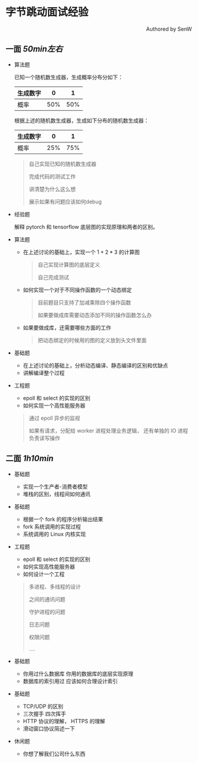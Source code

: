 # 字节跳动面试经验

<p align='right'>Authored by SenW</p>

## 一面 *50min左右*

- 算法题

  已知一个随机数生成器，生成概率分布分如下：

  | 生成数字 | 0    | 1    |
  | -------- | ---- | ---- |
  | 概率     | 50%  | 50%  |

  根据上述的随机数生成器，生成如下分布的随机数生成器：

  | 生成数字 | 0    | 1    |
  | -------- | ---- | ---- |
  | 概率     | 25%  | 75%  |

  > 自己实现已知的随机数生成器
  >
  > 完成代码的测试工作
  >
  > 讲清楚为什么这么想
  >
  > 展示如果有问题应该如何debug

- 经验题

  解释 pytorch 和 tensorflow 底层图的实现原理和两者的区别。

- 算法题

  - 在上述讨论的基础上，实现一个 $1 + 2 * 3$ 的计算图

    > 自己实现计算图的底层定义
    >
    > 自己完成测试

  - 如何实现一个对于不同操作函数的一个动态绑定

    > 目前题目只支持了加减乘除四个操作函数
    >
    > 如果要做成库需要动态添加不同的操作函数怎么办

  - 如果要做成库，还需要哪些方面的工作

    > 把动态绑定的时候用的图的定义放到头文件里面

- 基础题

  - 在上述讨论的基础上，分析动态编译、静态编译的区别和优缺点
  - 讲解编译整个过程

- 工程题

  - epoll 和 select 的实现的区别
  - 如何实现一个高性能服务器

  > 通过 epoll 异步的监视
  >
  > 如果有请求，分配给 worker 进程处理业务逻辑， 还有单独的 IO 进程负责读写操作

## 二面 *1h10min*

- 基础题

  - 实现一个生产者-消费者模型
  - 堆栈的区别，线程间如何通讯

- 基础题

  - 根据一个 fork 的程序分析输出结果
  - fork 系统调用的实现过程
  - 系统调用的 Linux 内核实现

- 工程题

  - epoll 和 select 的实现的区别
  - 如何实现高性能服务器
  - 如何设计一个工程

  > 多进程、多线程的设计
  >
  > 之间的通讯问题
  >
  > 守护进程的问题
  >
  > 日志问题
  >
  > 权限问题
  >
  > ....

- 基础题

  - 你用过什么数据库 你用的数据库的底层实现原理
  - 数据库的索引用过 应该如何合理设计索引

- 基础题

  - TCP/UDP 的区别
  - 三次握手 四次挥手
  - HTTP 协议的理解， HTTPS 的理解
  - 滑动窗口协议简述一下

- 休闲题

  - 你想了解我们公司什么东西